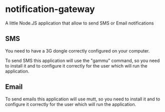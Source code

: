 notification-gateway
====================

A little Node.JS application that allow to send SMS or Email notifications


SMS
---

You need to have a 3G dongle correctly configured on your computer.

To send SMS this application will use the "gammu" command, so you need to install it and to configure it correctly for the user which will run the application.

Email
-----

To send emails this application will use mutt, so you need to install it and to configure it correctly for the user which will run the application.

